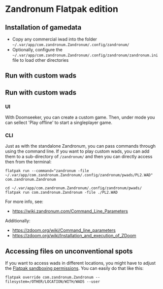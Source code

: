 # Zandronum Flatpak edition #

## Installation of gamedata ##
* Copy any commercial iwad into the folder `~/.var/app/com.zandronum.Zandronum/.config/zandronum/`
* Optionally, configure the `~/.var/app/com.zandronum.Zandronum/.config/zandronum/zandronum.ini` file to load other directories

## Run with custom wads

## Run with custom wads

### UI
With Doomseeker, you can create a custom game. Then, under mode you can sellect 'Play offline' to start a singleplayer game.

### CLI
Just as with the standalone Zandronum, you can pass commands through using the command line. If you want to play custom wads, you can add them to a sub-directory of `/zandronum/` and then you can directly access then from the terminal:
```
flatpak run --command="zandronum -file ~/.var/app/com.zandronum.Zandronum/.config/zandronum/pwads/PL2.WAD" com.zandronum.Zandronum
```
```
cd ~/.var/app/com.zandronum.Zandronum/.config/zandronum/pwads/
flatpak run com.zandronum.Zandronum -file ./PL2.WAD
```

For more info, see:
* https://wiki.zandronum.com/Command_Line_Parameters

Additionally:
* https://zdoom.org/wiki/Command_line_parameters
* https://zdoom.org/wiki/Installation_and_execution_of_ZDoom

## Accessing files on unconventional spots ##
If you want to access wads in different locations, you might have to adjust the [Flatpak sandboxing permissions](http://docs.flatpak.org/en/latest/sandbox-permissions.html). You can easily do that like this:
```
flatpak override com.zandronum.Zandronum --filesystem=/OTHER/LOCATION/WITH/WADS --user
```
 
